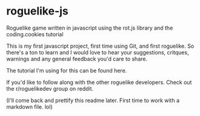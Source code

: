 # roguelike-js
Roguelike game written in javascript using the rot.js library and the coding.cookies tutorial

This is my first javascript project, first time using Git, and first roguelike.  So there's a ton to learn and I would love to hear your suggestions, critques, warnings and any general feedback you'd care to share.

The tutorial I'm using for this can be found here.

If you'd like to follow along with the other roguelike developers.  Check out the r/roguelikedev group on reddit.

(I'll come back and prettify this readme later.  First time to work with a markdown file.   lol)
